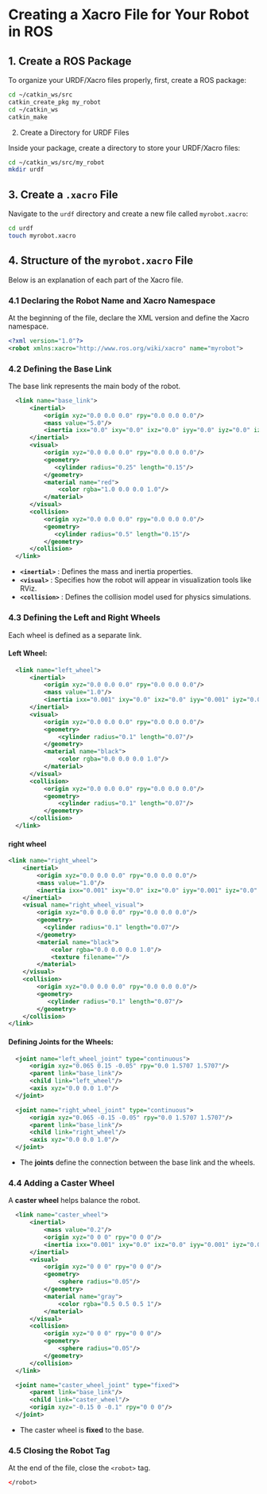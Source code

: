 # Creating a Xacro File for Your Robot in ROS

## 1. Create a ROS Package

To organize your URDF/Xacro files properly, first, create a ROS package:

```bash
cd ~/catkin_ws/src
catkin_create_pkg my_robot 
cd ~/catkin_ws
catkin_make
```

2. Create a Directory for URDF Files

Inside your package, create a directory to store your URDF/Xacro files:

```bash
cd ~/catkin_ws/src/my_robot
mkdir urdf
```

## 3. Create a `.xacro` File

Navigate to the `urdf` directory and create a new file called  `myrobot.xacro`:

```bash
cd urdf
touch myrobot.xacro
```

## 4. Structure of the `myrobot.xacro` File

Below is an explanation of each part of the Xacro file.

### 4.1 Declaring the Robot Name and Xacro Namespace

At the beginning of the file, declare the XML version and define the Xacro namespace.

```xml
<?xml version="1.0"?>
<robot xmlns:xacro="http://www.ros.org/wiki/xacro" name="myrobot">
```

### 4.2 Defining the Base Link

The base link represents the main body of the robot.

```xml
  <link name="base_link">
      <inertial>
          <origin xyz="0.0 0.0 0.0" rpy="0.0 0.0 0.0"/>
          <mass value="5.0"/>
          <inertia ixx="0.0" ixy="0.0" ixz="0.0" iyy="0.0" iyz="0.0" izz="0.0"/>
      </inertial>
      <visual>
          <origin xyz="0.0 0.0 0.0" rpy="0.0 0.0 0.0"/>
          <geometry>
             <cylinder radius="0.25" length="0.15"/>
          </geometry>
          <material name="red">
              <color rgba="1.0 0.0 0.0 1.0"/>
          </material>
      </visual>
      <collision>
          <origin xyz="0.0 0.0 0.0" rpy="0.0 0.0 0.0"/>
          <geometry>
             <cylinder radius="0.5" length="0.15"/>
          </geometry>
      </collision>
  </link>
```

* **`<inertial>`** : Defines the mass and inertia properties.
* **`<visual>`** : Specifies how the robot will appear in visualization tools like RViz.
* **`<collision>`** : Defines the collision model used for physics simulations.

### 4.3 Defining the Left and Right Wheels

Each wheel is defined as a separate link.

#### Left Wheel:

```xml
  <link name="left_wheel">
      <inertial>
          <origin xyz="0.0 0.0 0.0" rpy="0.0 0.0 0.0"/>
          <mass value="1.0"/>
          <inertia ixx="0.001" ixy="0.0" ixz="0.0" iyy="0.001" iyz="0.0" izz="0.001"/>
      </inertial>
      <visual>
          <origin xyz="0.0 0.0 0.0" rpy="0.0 0.0 0.0"/>
          <geometry>
              <cylinder radius="0.1" length="0.07"/>
          </geometry>
          <material name="black">
              <color rgba="0.0 0.0 0.0 1.0"/>
          </material>
      </visual>
      <collision>
          <origin xyz="0.0 0.0 0.0" rpy="0.0 0.0 0.0"/>
          <geometry>
              <cylinder radius="0.1" length="0.07"/>
          </geometry>
      </collision>
  </link>
```

####  **right wheel** 

```xml
<link name="right_wheel">
    <inertial>
        <origin xyz="0.0 0.0 0.0" rpy="0.0 0.0 0.0"/>
        <mass value="1.0"/>
        <inertia ixx="0.001" ixy="0.0" ixz="0.0" iyy="0.001" iyz="0.0" izz="0.001"/>
    </inertial>
    <visual name="right_wheel_visual">
        <origin xyz="0.0 0.0 0.0" rpy="0.0 0.0 0.0"/>
        <geometry>
          <cylinder radius="0.1" length="0.07"/>
        </geometry>
        <material name="black">
            <color rgba="0.0 0.0 0.0 1.0"/>
            <texture filename=""/>
        </material>
    </visual>
    <collision>
        <origin xyz="0.0 0.0 0.0" rpy="0.0 0.0 0.0"/>
        <geometry>
           <cylinder radius="0.1" length="0.07"/>
        </geometry>
    </collision>
</link>
```

#### Defining Joints for the Wheels:

```xml
  <joint name="left_wheel_joint" type="continuous">
      <origin xyz="0.065 0.15 -0.05" rpy="0.0 1.5707 1.5707"/>
      <parent link="base_link"/>
      <child link="left_wheel"/>
      <axis xyz="0.0 0.0 1.0"/>
  </joint>

  <joint name="right_wheel_joint" type="continuous">
      <origin xyz="0.065 -0.15 -0.05" rpy="0.0 1.5707 1.5707"/>
      <parent link="base_link"/>
      <child link="right_wheel"/>
      <axis xyz="0.0 0.0 1.0"/>
  </joint>
```

* The **joints** define the connection between the base link and the wheels.

### 4.4 Adding a Caster Wheel

A **caster wheel** helps balance the robot.

```xml
  <link name="caster_wheel">
      <inertial>
          <mass value="0.2"/>
          <origin xyz="0 0 0" rpy="0 0 0"/>
          <inertia ixx="0.001" ixy="0.0" ixz="0.0" iyy="0.001" iyz="0.0" izz="0.001"/>
      </inertial>
      <visual>
          <origin xyz="0 0 0" rpy="0 0 0"/>
          <geometry>
              <sphere radius="0.05"/>
          </geometry>
          <material name="gray">
              <color rgba="0.5 0.5 0.5 1"/>
          </material>
      </visual>
      <collision>
          <origin xyz="0 0 0" rpy="0 0 0"/>
          <geometry>
              <sphere radius="0.05"/>
          </geometry>
      </collision>
  </link>

  <joint name="caster_wheel_joint" type="fixed">
      <parent link="base_link"/>
      <child link="caster_wheel"/>
      <origin xyz="-0.15 0 -0.1" rpy="0 0 0"/>
  </joint>
```

* The caster wheel is **fixed** to the base.

### 4.5 Closing the Robot Tag

At the end of the file, close the `<robot>` tag.

```xml
</robot>
```
